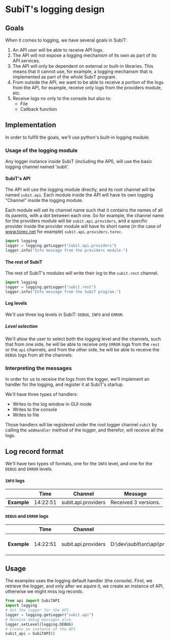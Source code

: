 # SubiT's logging design

## Goals

When it comes to logging, we have several goals in SubiT:

1. An API user will be able to receive API logs.
2. The API will not expose a logging mechanism of its own as part of its API 
services.
3. The API will only be dependent on external or built-in libraries. This means
that it cannot use, for example, a logging mechanism that is implemented as part
of the whole SubiT program.
4. From outside the API, we want to be able to receive a portion of the logs 
from the API, for example, receive only logs from the providers module, etc.
5. Receive logs no only to the console but also to:
    - File
    - Callback function

## Implementation

In order to fulfill the goals, we'll use python's built-in logging module.

### Usage of the logging module

Any logger instance inside SubiT (including the API), will use the basic logging
channel named 'subit'.

#### SubiT's API

The API will use the logging module directly, and its root channel will be named
`subit.api`. Each module inside the API will have its own logging "Channel" 
inside the logging module.

Each module will set its channel name such that it contains the names of all
its parents, with a dot between each one. So for example, the channel name for 
the providers module will be `subit.api.providers`, and a specific provider 
inside the provider module will have its short name (in the case of www.torec.net 
for example) `subit.api.providers.torec`.

```python
import logging
logger = logging.getLogger("subit.api.providers")
logger.info("Info message from the providers module.")
```

#### The rest of SubiT

The rest of SubiT's modules will write their log to the `subit.rest` channel.

```python
import logging
logger = logging.getLogger("subit.rest")
logger.info("Info message from the SubiT program.")
```
#### Log levels

We'll use three log levels in SubiT: `DEBUG`, `INFO` and `ERROR`. 

##### Level selection

We'll allow the user to select both the logging level and the channels, such 
that from one side, he will be able to receive only `ERROR` logs from the `rest`
or the `api` channels, and from the other side, he will be able to receive the
`DEBUG` logs from all the channels.

### Interpreting the messages

In order for us to receive the logs from the logger, we'll implement an handler
for the logging, and register it at SubiT's startup.

We'll have three types of handlers:

* Writes to the log window in GUI mode
* Writes to the console
* Writes to file

Those handlers will be registered under the root logger channel `subit` by 
calling the `addHandler` method of the logger, and therefor, will receive all 
the logs.

## Log record format

We'll have two types of formats, one for the `INFO` level, and one for the 
`DEBUG` and `ERROR` levels.

#### `INFO` logs

|             |   Time   |       Channel       |       Message        |
|-------------|----------|---------------------|----------------------|
| **Example** | 14:22:51 | subit.api.providers | Received 3 versions. |

#### `DEBUG` and `ERROR` logs

|             |   Time   |       Channel       |                          File                         |       Message        |
|-------------|----------|---------------------|-------------------------------------------------------|----------------------|
| **Example** | 14:22:51 | subit.api.providers | D:\dev\subit\src\api\providers\torec\TorecProvider.py | Received 3 versions. |

## Usage

The examples uses the logging default handler (the console). First, we retrieve
the logger, and only after we aquire it, we create an instance of API, otherwise
we might miss log records.

```python
from api import SubiTAPI
import logging
# Get the logger for the API.
logger = logging.getLogger("subit.api")
# Receive debug messages also.
logger.setLevel(logging.DEBUG)
# Create an instance of the API
subit_api = SubiTAPI()
```

